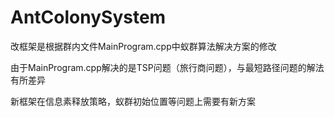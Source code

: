 # AntColonySystem

改框架是根据群内文件MainProgram.cpp中蚁群算法解决方案的修改

由于MainProgram.cpp解决的是TSP问题（旅行商问题），与最短路径问题的解法有所差异

新框架在信息素释放策略，蚁群初始位置等问题上需要有新方案
